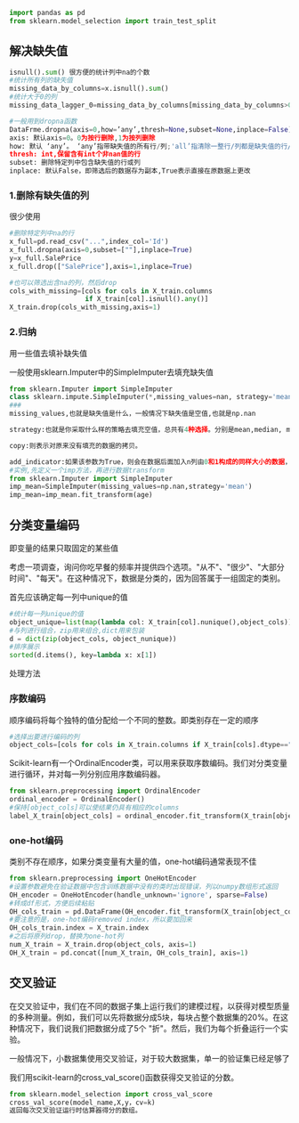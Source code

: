 ```python
import pandas as pd
from sklearn.model_selection import train_test_split
```

## 解决缺失值

```python
isnull().sum() 很方便的统计列中na的个数
#统计所有列的缺失值
missing_data_by_columns=x.isnull().sum()
#统计大于0的列
missing_data_lagger_0=missing_data_by_columns[missing_data_by_columns>0]
```



```python
#一般用到dropna函数
DataFrme.dropna(axis=0,how=’any’,thresh=None,subset=None,inplace=False)
axis: 默认axis=0。0为按行删除,1为按列删除
how: 默认 ‘any’。 ‘any’指带缺失值的所有行/列;'all’指清除一整行/列都是缺失值的行/列
thresh: int,保留含有int个非nan值的行
subset: 删除特定列中包含缺失值的行或列
inplace: 默认False，即筛选后的数据存为副本,True表示直接在原数据上更改
```



### 1.删除有缺失值的列

很少使用

```python
#删除特定列中na的行
x_full=pd.read_csv("...",index_col='Id')
x_full.dropna(axis=0,subset=[""],inplace=True)
y=x_full.SalePrice
x_full.drop(["SalePrice"],axis=1,inplace=True)

#也可以筛选出含na的列，然后drop
cols_with_missing=[cols for cols in X_train.columns
                   if X_train[col].isnull().any()]
X_train.drop(cols_with_missing,axis=1)
```



### 2.归纳

用一些值去填补缺失值

一般使用sklearn.Imputer中的SimpleImputer去填充缺失值

```python
from sklearn.Imputer import SimpleImputer
class sklearn.impute.SimpleImputer(*,missing_values=nan, strategy='mean', fill_value=None, verbose=0, copy=True, add_indicator=False)[source]
###
missing_values,也就是缺失值是什么，一般情况下缺失值是空值,也就是np.nan

strategy:也就是你采取什么样的策略去填充空值，总共有4种选择。分别是mean,median, most_frequent,以及constant,如果是constant,则可以将空值填充为自定义的值，这就要涉及到后面一个参数了，也就是fill_value。如果strategy='constant',则填充fill_value的值。

copy:则表示对原来没有填充的数据的拷贝。

add_indicator:如果该参数为True，则会在数据后面加入n列由0和1构成的同样大小的数据，0表示所在位置非空，1表示所在位置为空。相当于一种判断是否为空的索引。
#实例,先定义一个imp方法，再进行数据transform
from sklearn.Imputer import SimpleImputer
imp_mean=SimpleImputer(missing_values=np.nan,strategy='mean')  
imp_mean=imp_mean.fit_transform(age)
```



## 分类变量编码

即变量的结果只取固定的某些值

考虑一项调查，询问你吃早餐的频率并提供四个选项。"从不"、"很少"、"大部分时间"、"每天"。在这种情况下，数据是分类的，因为回答属于一组固定的类别。

首先应该确定每一列中unique的值

```python
#统计每一列unique的值
object_unique=list(map(lambda col: X_train[col].nunique(),object_cols))
#与列进行组合，zip用来组合,dict用来包装
d = dict(zip(object_cols, object_nunique))
#排序展示
sorted(d.items(), key=lambda x: x[1])
```

处理方法

### 序数编码

顺序编码将每个独特的值分配给一个不同的整数。即类别存在一定的顺序

```python
#选择出要进行编码的列
object_cols=[cols for cols in X_train.columns if X_train[cols].dtype=="object"]
```



Scikit-learn有一个OrdinalEncoder类，可以用来获取序数编码。我们对分类变量进行循环，并对每一列分别应用序数编码器。

```python
from sklearn.preprocessing import OrdinalEncoder
ordinal_encoder = OrdinalEncoder()
#保持[object_cols]可以使结果仍具有相应的columns
label_X_train[object_cols] = ordinal_encoder.fit_transform(X_train[object_cols])
```



### one-hot编码

类别不存在顺序，如果分类变量有大量的值，one-hot编码通常表现不佳

```python
from sklearn.preprocessing import OneHotEncoder
#设置参数避免在验证数据中包含训练数据中没有的类时出现错误，列以numpy数组形式返回
OH_encoder = OneHotEncoder(handle_unknown='ignore', sparse=False)
#转成df形式，方便后续粘贴
OH_cols_train = pd.DataFrame(OH_encoder.fit_transform(X_train[object_cols]))
#要注意的是，one-hot编码removed index，所以要加回来
OH_cols_train.index = X_train.index
#之后将原列drop，替换为one-hot列
num_X_train = X_train.drop(object_cols, axis=1)
OH_X_train = pd.concat([num_X_train, OH_cols_train], axis=1)
```



## 交叉验证

在交叉验证中，我们在不同的数据子集上运行我们的建模过程，以获得对模型质量的多种测量。例如，我们可以先将数据分成5块，每块占整个数据集的20%。在这种情况下，我们说我们把数据分成了5个 "折"。然后，我们为每个折叠运行一个实验。

一般情况下，小数据集使用交叉验证，对于较大数据集，单一的验证集已经足够了

我们用scikit-learn的cross_val_score()函数获得交叉验证的分数。

```python
from sklearn.model_selection import cross_val_score
cross_val_score(model_name,X,y，cv=k)
返回每次交叉验证运行时估算器得分的数组。
```




